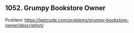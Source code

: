 ## 1052. Grumpy Bookstore Owner

Problem: https://leetcode.com/problems/grumpy-bookstore-owner/description/
